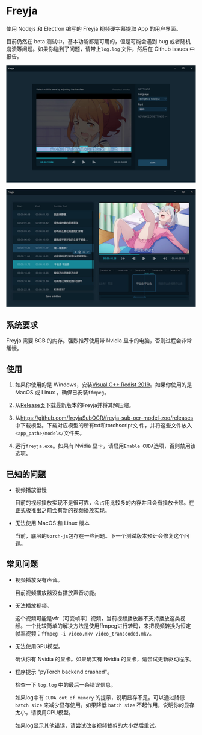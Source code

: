 # Freyja

使用 Nodejs 和 Electron 编写的 Freyja 视频硬字幕提取 App 的用户界面。

目前仍然在 beta 测试中。基本功能都是可用的，但是可能会遇到 bug 或者随机崩溃等问题。如果你碰到了问题，请带上```log.log```
文件，然后在 Github issues 中报告。

![Config page screenshot](.img/config.jpg)

![Edit page screenshot](.img/edit.jpg)

## 系统要求

Freyja 需要 8GB 的内存。强烈推荐使用带 Nvidia 显卡的电脑，否则过程会非常缓慢。

## 使用

1. 如果你使用的是 Windows，安装[Visual C++ Redist 2019](https://aka.ms/vs/16/release/vc_redist.x64.exe)。如果你使用的是
   MacOS 或 Linux ，确保已安装```ffmpeg```。

2. 从[Release页](https://github.com/freyjaSubOCR/freyja-sub-ocr-electron/releases)下载最新版本的Freyja并将其解压缩。

3. 从<https://github.com/freyjaSubOCR/freyja-sub-ocr-model-zoo/releases>中下载模型。下载对应模型的所有txt和torchscript文
   件，并将这些文件放入```<app_path>/models/```文件夹。

4. 运行```freyja.exe```。如果有 Nvidia 显卡，请启用```Enable CUDA```选项，否则禁用该选项。

## 已知的问题

- 视频播放很慢

  目前的视频播放实现不是很可靠，会占用比较多的内存并且会有播放卡顿。在正式版推出之前会有新的视频播放实现。

- 无法使用 MacOS 和 Linux 版本

  当前，底层的```torch-js```包存在一些问题。下一个测试版本预计会修复这个问题。

## 常见问题

- 视频播放没有声音。

  目前视频播放器没有播放声音功能。

- 无法播放视频。

  这个视频可能是vfr（可变帧率）视频，当前视频播放器不支持播放这类视频。一个比较简单的解决方法是使用ffmpeg进行转码，来把视频转换为恒定帧率视频：```ffmpeg -i video.mkv video_transcoded.mkv```。

- 无法使用GPU模型。

  确认你有 Nvidia 的显卡。如果确实有 Nvidia 的显卡，请尝试更新驱动程序。

- 程序提示 "pyTorch backend crashed"。

  检查一下 ```log.log``` 中的最后一条错误信息。
  
  如果log中有 ```CUDA out of memory``` 的提示，说明显存不足。可以通过降低 ```batch size``` 来减少显存使用。如果降低
  ```batch size``` 不起作用，说明你的显存太小，请换用CPU模型。

  如果log显示其他错误，请尝试改变视频裁剪的大小然后重试。

